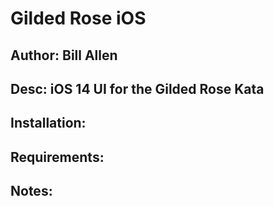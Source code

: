 #  Gilded Rose iOS

## Author: Bill Allen

## Desc: iOS 14 UI for the Gilded Rose Kata

## Installation:

## Requirements:

## Notes:
